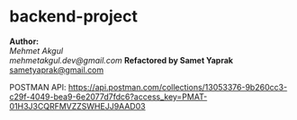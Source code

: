 # backend-project

**Author:**  
_Mehmet Akgul_   
_mehmetakgul.dev@gmail.com_
**Refactored by Samet Yaprak**
sametyaprak@gmail.com

POSTMAN API:
https://api.postman.com/collections/13053376-9b260cc3-c29f-4049-bea9-6e2077d7fdc6?access_key=PMAT-01H3J3CQRFMVZZSWHEJJ9AAD03